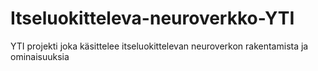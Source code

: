 # Itseluokitteleva-neuroverkko-YTI
YTI projekti joka käsittelee itseluokittelevan neuroverkon rakentamista ja ominaisuuksia

